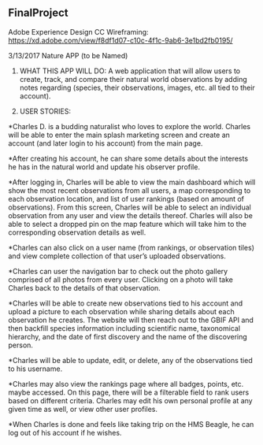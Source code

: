 ## FinalProject

Adobe Experience Design CC Wireframing: https://xd.adobe.com/view/f8df1d07-c10c-4f1c-9ab6-3e1bd2fb0195/


3/13/2017
Nature APP (to be Named)

1.	WHAT THIS APP WILL DO:
A web application that will allow users to create, track, and compare their natural world observations by adding notes regarding (species, their observations, images, etc. all tied to their account).


2.	USER STORIES:

*Charles D.  is a budding naturalist who loves to explore the world. Charles will be able to enter the main splash marketing screen and create an account (and later login to his account) from the main page.

*After creating his account, he can share some details about the interests he has in the natural world and update his observer profile.

*After logging in, Charles will be able to view the main dashboard which will show the most recent observations from all users, a map corresponding to each observation location, and list of user rankings (based on amount of observations).
From this screen, Charles will be able to select an individual observation from any user and view the details thereof. Charles will also be able to select a dropped pin on the map feature which will take him to the corresponding observation details as well.

*Charles can also click on a user name (from rankings, or observation tiles) and view complete collection of that user’s uploaded observations.

*Charles can user the navigation bar to check out the photo gallery comprised of all photos from every user. Clicking on a photo will take Charles back to the details of that observation.

*Charles will be able to create new observations tied to his account and upload a picture to each observation while sharing details about each observation he creates.
The website will then reach out to the GBIF API and then backfill species information including scientific name, taxonomical hierarchy, and the date of first discovery and the name of the discovering person.

*Charles will be able to update, edit, or delete, any of the observations tied to his username.

*Charles may also view the rankings page where all badges, points, etc. maybe accessed. On this page, there will be a filterable field to rank users based on different criteria.
Charles may edit his own personal profile at any given time as well, or view other user profiles.

*When Charles is done and feels like taking trip on the HMS Beagle, he can log out of his account if he wishes.
